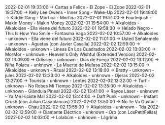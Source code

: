 2022-02-01 19:33:00 -> Cartas a Felice - El Zope - El Zope
2022-02-01 19:37:00 -> Kelly Lee Owens - Inner Song - Wake-Up
2022-02-01 19:48:00 -> Kiddie Gang - Morfina - Morfina
2022-02-01 19:51:00 -> Foudeqush - Makin Money - Makin Money
2022-02-01 19:54:00 -> Alkaloides - Alkaloides - Ella viene del futuro
2022-02-01 19:58:00 -> Helado Negro - This Is How You Smile - Fantasma Vaga
2022-02-02 10:57:00 -> Alkaloides - unknown - Ella viene del futuro
2022-02-02 11:01:00 -> Usted Señalemelo - unknown - Aguetas (con Javier Casalla)
2022-02-02 12:59:00 -> Alkaloides - unknown - Líneas En Los Cuadrados
2022-02-02 13:03:00 -> MorMor - unknown - Heaven's Only Wishful (Extended Version)
2022-02-02 13:09:00 -> Odisseo - unknown - Días de Fuego
2022-02-02 13:12:00 -> Niña Polaca - unknown - La Muerte de Mufasa
2022-02-02 13:15:00 -> Alkaloides - unknown - Ritual
2022-02-02 13:18:00 -> Bratty - unknown - jules
2022-02-02 13:23:00 -> Alkaloides - unknown - Ojeras
2022-02-02 13:27:00 -> Tourista - unknown - Lentes
2022-02-02 13:32:00 -> Turf - unknown - No Robes Mi Tiempo
2022-02-02 13:35:00 -> Alkaloides - unknown - Glándula Pineal
2022-02-02 13:41:00 -> Rayos Láser - unknown - Ya Me Hiciste Mal
2022-02-02 13:44:00 -> Daft Punk - unknown - Instant Crush (con Julian Casablancas)
2022-02-02 13:50:00 -> No Te Va Gustar - unknown - Chau
2022-02-02 13:55:00 -> Alkaloides - unknown - Tda
2022-02-02 13:59:00 -> Diamante Eléctrico - unknown - Oro (con LosPetitFellas)
2022-02-02 14:03:00 -> Lolabúm - unknown - Lágrima
